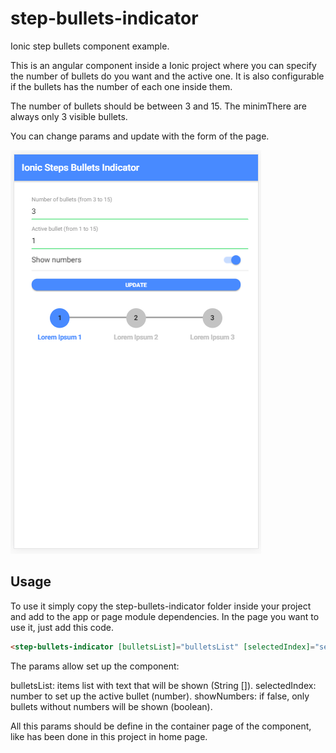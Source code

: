 # step-bullets-indicator
Ionic step bullets component example.

This is an angular component inside a Ionic project where you can specify the number of bullets do you want and the active one.
It is also configurable if the bullets has the number of each one inside them.

The number of bullets should be between 3 and 15. The minimThere are always only 3 visible bullets. 

You can change params and update with the form of the page.


![step-bullets-indicator-image](/demo/demo-screenshot.PNG)


## Usage

To use it simply copy the step-bullets-indicator folder inside your project and add to the app or page module dependencies. 
In the page you want to use it, just add this code.

```html
<step-bullets-indicator [bulletsList]="bulletsList" [selectedIndex]="selectedIndex" [showNumbers]="showNumbers"></step-bullets-indicator>

```

The params allow set up the component:

bulletsList: items list with text that will be shown (String []).
selectedIndex: number to set up the active bullet (number).
showNumbers: if false, only bullets without numbers will be shown (boolean).

All this params should be define in the container page of the component, like has been done in this project in home page.
